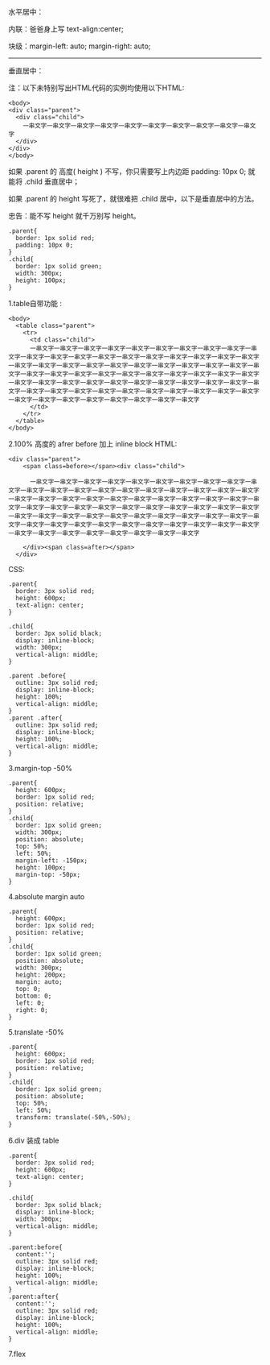 水平居中：

  内联：爸爸身上写 text-align:center;
  
  块级：margin-left: auto; margin-right: auto;

---

垂直居中：
  
  注：以下未特别写出HTML代码的实例均使用以下HTML:
  ```
  <body>
  <div class="parent">
    <div class="child">
      一串文字一串文字一串文字一串文字一串文字一串文字一串文字一串文字一串文字一串文字
    </div>
  </div>
</body>
  ```
  
  如果 .parent 的 高度( height ) 不写，你只需要写上内边距 padding: 10px 0; 就能将 .child 垂直居中；
  
  如果 .parent 的 height 写死了，就很难把 .child 居中，以下是垂直居中的方法。
  
  忠告：能不写 height 就千万别写 height。

```
.parent{
  border: 1px solid red;
  padding: 10px 0;
}
.child{
  border: 1px solid green;
  width: 300px;
  height: 100px;
}
```

1.table自带功能 :
```
<body>
  <table class="parent">
    <tr>
      <td class="child">
      一串文字一串文字一串文字一串文字一串文字一串文字一串文字一串文字一串文字一串文字一串文字一串文字一串文字一串文字一串文字一串文字一串文字一串文字一串文字一串文字一串文字一串文字一串文字一串文字一串文字一串文字一串文字一串文字一串文字一串文字一串文字一串文字一串文字一串文字一串文字一串文字一串文字一串文字一串文字一串文字一串文字一串文字一串文字一串文字一串文字一串文字一串文字一串文字一串文字一串文字一串文字一串文字一串文字一串文字一串文字一串文字一串文字一串文字一串文字一串文字一串文字一串文字一串文字一串文字一串文字一串文字一串文字一串文字一串文字一串文字
      </td>
    </tr>
  </table>
</body>
```

2.100% 高度的 afrer before 加上 inline block
HTML:
```
<div class="parent">
    <span class=before></span><div class="child">
      
      一串文字一串文字一串文字一串文字一串文字一串文字一串文字一串文字一串文字一串文字一串文字一串文字一串文字一串文字一串文字一串文字一串文字一串文字一串文字一串文字一串文字一串文字一串文字一串文字一串文字一串文字一串文字一串文字一串文字一串文字一串文字一串文字一串文字一串文字一串文字一串文字一串文字一串文字一串文字一串文字一串文字一串文字一串文字一串文字一串文字一串文字一串文字一串文字一串文字一串文字一串文字一串文字一串文字一串文字一串文字一串文字一串文字一串文字一串文字一串文字一串文字一串文字一串文字一串文字一串文字一串文字一串文字一串文字一串文字一串文字
      
    </div><span class=after></span>
  </div>
```

CSS:
```
.parent{
  border: 3px solid red;
  height: 600px;
  text-align: center;
}

.child{
  border: 3px solid black;
  display: inline-block;
  width: 300px;
  vertical-align: middle;
}

.parent .before{
  outline: 3px solid red;
  display: inline-block;
  height: 100%;
  vertical-align: middle;
}
.parent .after{
  outline: 3px solid red;
  display: inline-block;
  height: 100%;
  vertical-align: middle;
}
```


3.margin-top -50%

```
.parent{
  height: 600px;
  border: 1px solid red;
  position: relative;
}
.child{
  border: 1px solid green;
  width: 300px;
  position: absolute;
  top: 50%;
  left: 50%;
  margin-left: -150px;
  height: 100px;
  margin-top: -50px;
}
```


4.absolute margin auto
```
.parent{
  height: 600px;
  border: 1px solid red;
  position: relative;
}
.child{
  border: 1px solid green;
  position: absolute;
  width: 300px;
  height: 200px;
  margin: auto;
  top: 0;
  bottom: 0;
  left: 0;
  right: 0;
}
```

5.translate -50%
```
.parent{
  height: 600px;
  border: 1px solid red;
  position: relative;
}
.child{
  border: 1px solid green;
  position: absolute;
  top: 50%;
  left: 50%;
  transform: translate(-50%,-50%);
}
```


6.div 装成 table
```
.parent{
  border: 3px solid red;
  height: 600px;
  text-align: center;
}

.child{
  border: 3px solid black;
  display: inline-block;
  width: 300px;
  vertical-align: middle;
}

.parent:before{
  content:'';
  outline: 3px solid red;
  display: inline-block;
  height: 100%;
  vertical-align: middle;
}
.parent:after{
  content:'';
  outline: 3px solid red;
  display: inline-block;
  height: 100%;
  vertical-align: middle;
}
```

7.flex







